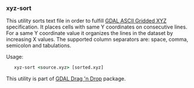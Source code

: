 ﻿### xyz-sort
This utility sorts text file in order to fulfill [GDAL ASCII Gridded XYZ](http://www.gdal.org/frmt_xyz.html) specification.
It places cells with same Y coordinates on consecutive lines.
For a same Y coordinate value it organizes the lines in the dataset by increasing X values.
The supported column separators are: space, comma, semicolon and tabulations.  
  
Usage:
```bat  
   xyz-sort <source.xyz> [sorted.xyz]  
```
  
  
This utility is part of [GDAL Drag 'n Drop](https://github.com/kubaszostak/gdal-dragndrop) package.